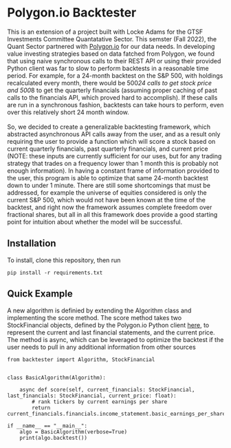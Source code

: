 # Polygon.io Backtester
This is an extension of a project built with Locke Adams for the GTSF Investments Committee Quantatative Sector. This semster (Fall 2022), the Quant Sector partnered with [Polygon.io](https://polygon.io/) for our data needs. In developing value investing strategies based on data fatched from Polygon, we found that using naive synchronous calls to their REST API or using their provided Python client was far to slow to perform backtests in a reasonable time period. For example, for a 24-month backtest on the S&P 500, with holdings recalculated every month, there would be 500*24 calls to get stock price and 500*8 to get the quarterly financials (assuming proper caching of past calls to the financials API, which proved hard to accomplish). If these calls are run in a synchronous fashion, backtests can take hours to perform, even over this relatively short 24 month window. \
\
So, we decided to create a generalizable backtesting framework, which abstracted asynchronous API calls away from the user, and as a result only requiring the user to provide a function which will score a stock based on current quarterly financials, past quarterly financials, and current price (NOTE: these inputs are currently sufficient for our uses, but for any trading strategy that trades on a frequency lower than 1 month this is probably not enough information). In having a constant frame of information provided to the user, this program is able to optimize that same 24-month backtest down to under 1 minute. There are still some shortcomings that must be addressed, for example the universe of equities considered is only the current S&P 500, which would not have been known at the time of the backtest, and right now the framework assumes complete freedom over fractional shares, but all in all this framework does provide a good starting point for intuition about whether the model will be successful.

## Installation
To install, clone this repository, then run
```
pip install -r requirements.txt
```

## Quick Example
A new algorithm is definied by extending the Algorithm class and implementing the score method. The score method takes two StockFinancial objects, defined by the Polygon.io Python client [here](https://github.com/polygon-io/client-python/blob/master/polygon/rest/models/financials.py), to represent the current and last financial statements, and the current price. The method is async, which can be leveraged to optimize the backtest if the user needs to pull in any additional information from other sources
```
from backtester import Algorithm, StockFinancial


class BasicAlgorithm(Algorithm):

    async def score(self, current_financials: StockFinancial, last_financials: StockFinancial, current_price: float):
        # rank tickers by current earnings per share
        return current_financials.financials.income_statement.basic_earnings_per_share.value

if __name__ == "__main__":
    algo = BasicAlgorithm(verbose=True)
    print(algo.backtest())
```
